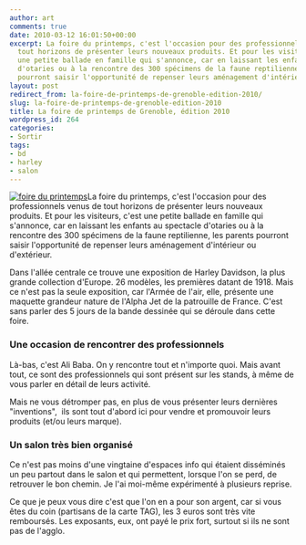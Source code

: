```yaml
---
author: art
comments: true
date: 2010-03-12 16:01:50+00:00
excerpt: La foire du printemps, c'est l'occasion pour des professionnels venus de
  tout horizons de présenter leurs nouveaux produits. Et pour les visiteurs, c'est
  une petite ballade en famille qui s'annonce, car en laissant les enfants au spectacle
  d'otaries ou à la rencontre des 300 spécimens de la faune reptilienne, les parents
  pourront saisir l'opportunité de repenser leurs aménagement d'intérieur ou d'extérieur.
layout: post
redirect_from: la-foire-de-printemps-de-grenoble-edition-2010/
slug: la-foire-de-printemps-de-grenoble-edition-2010
title: La foire de printemps de Grenoble, édition 2010
wordpress_id: 264
categories:
- Sortir
tags:
- bd
- harley
- salon
---
```


[![foire du printemps](https://static.irz.fr/2010/03/foire-du-printemps-300x225.jpg)](http://www.flickr.com/photos/arthurlacoste/4415859218/sizes/o/)La foire du printemps, c'est l'occasion pour des professionnels venus de tout horizons de présenter leurs nouveaux produits. Et pour les visiteurs, c'est une petite ballade en famille qui s'annonce, car en laissant les enfants au spectacle d'otaries ou à la rencontre des 300 spécimens de la faune reptilienne, les parents pourront saisir l'opportunité de repenser leurs aménagement d'intérieur ou d'extérieur.

Dans l'allée centrale ce trouve une exposition de Harley Davidson, la plus grande collection d'Europe. 26 modèles, les premières datant de 1918. Mais ce n'est pas la seule exposition, car l'Armée de l'air, elle, présente une maquette grandeur nature de l'Alpha Jet de la patrouille de France. C'est sans parler des 5 jours de la bande dessinée qui se déroule dans cette foire.


### Une occasion de rencontrer des professionnels


Là-bas, c'est Ali Baba. On y rencontre tout et n'importe quoi. Mais avant tout, ce sont des professionnels qui sont présent sur les stands, à même de vous parler en détail de leurs activité.

Mais ne vous détromper pas, en plus de vous présenter leurs dernières "inventions",  ils sont tout d'abord ici pour vendre et promouvoir leurs produits (et/ou leurs marque).


### Un salon très bien organisé


Ce n'est pas moins d'une vingtaine d'espaces info qui étaient disséminés un peu partout dans le salon et qui permettent, lorsque l'on se perd, de retrouver le bon chemin. Je l'ai moi-même expérimenté à plusieurs reprise.

Ce que je peux vous dire c'est que l'on en a pour son argent, car si vous êtes du coin (partisans de la carte TAG), les 3 euros sont très vite remboursés. Les exposants, eux, ont payé le prix fort, surtout si ils ne sont pas de l'agglo.
